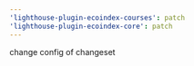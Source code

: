 ```yaml
---
'lighthouse-plugin-ecoindex-courses': patch
'lighthouse-plugin-ecoindex-core': patch
---
```


change config of changeset
